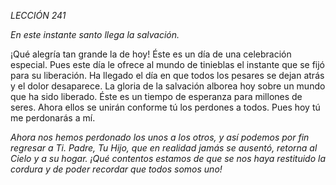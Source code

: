 *LECCIÓN 241*

*En este instante santo llega la salvación.*

¡Qué alegría tan grande la de hoy! Éste es un día de una celebración especial. Pues este día le ofrece al mundo de tinieblas el instante que se fijó para su liberación. Ha llegado el día en que todos los pesares se dejan atrás y el dolor desaparece. La gloria de la salvación alborea hoy sobre un mundo que ha sido liberado. Éste es un tiempo de esperanza para millones de seres. Ahora ellos se unirán conforme tú los perdones a todos. Pues hoy tú me perdonarás a mí.

_Ahora nos hemos perdonado los unos a los otros, y así podemos por fin regresar a Ti. Padre, Tu Hijo, que en realidad jamás se ausentó, retorna al Cielo y a su hogar. ¡Qué contentos estamos de que se nos haya restituido la cordura y de poder recordar que todos somos uno!_